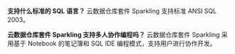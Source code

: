 **支持什么标准的 SQL 语言？**
云数据仓库套件 Sparkling 支持标准 ANSI SQL 2003。

**云数据仓库套件 Sparkling 支持多人协作编程吗？**
云数据仓库套件 Sparkling 采用基于 Notebook 的笔记簿和 SQL IDE 编程模式，支持用户进行协作开发。
